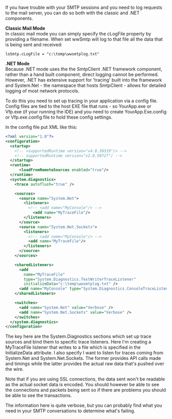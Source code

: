 ﻿If you have trouble with your SMTP sessions and you need to log requests to the mail server, you can do so both with the classic and .NET components.**Classic Mail Mode**  In classic mail mode you can simply specify the cLogFile property by providing a filename. When set wwSmtp will log to that file all the data that is being sent and received:```foxproloSmtp.cLogFile = "c:\temp\wwsmtplog.txt"```**.NET Mode**  Because .NET mode uses the the SmtpClient .NET framework component, rather than a hand built component, direct logging cannot be performed. However, .NET has extensive support for 'tracing' built into the framework and System.Net - the namespace that hosts SmtpClient - allows for detailed logging of most network protocols.To do this you need to set up tracing in your application via a config file. Config files are tied to the host EXE file that runs - so YourApp.exe or Vfp.exe (if your running the IDE) and you need to create YourApp.Exe.config or Vfp.exe.config file to hold these config settings.In the config file put XML like this:```xml<?xml version="1.0"?><configuration>  <startup>       <!-- <supportedRuntime version="v4.0.30319"/> -->    <!-- supportedRuntime version="v2.0.50727"/ -->      </startup>  <runtime>      <loadFromRemoteSources enabled="true"/>  </runtime>  <system.diagnostics>    <trace autoflush="true" />    <sources>      <source name="System.Net">        <listeners>          <!-- <add name="MyConsole"/> -->            <add name="MyTraceFile"/>        </listeners>      </source>      <source name="System.Net.Sockets">        <listeners>          <!-- <add name="MyConsole"/> -->          <add name="MyTraceFile"/>        </listeners>      </source>    </sources>    <sharedListeners>      <add        name="MyTraceFile"        type="System.Diagnostics.TextWriterTraceListener"        initializeData="c:\temp\wwsmtplog.txt" />      <add name="MyConsole" type="System.Diagnostics.ConsoleTraceListener" />    </sharedListeners>    <switches>      <add name="System.Net" value="Verbose" />      <add name="System.Net.Sockets" value="Verbose" />    </switches>  </system.diagnostics></configuration>```The key here are the System.Diagnostics sections which set up trace sources and bind them to specific trace listeners. Here I'm creating a MyTraceFile listener that writes to a file which is specified in the InitializeData attribute. I also specify I want to listen for traces coming from System.Net and System.Net.Sockets. The former provides API calls made and timings while the latter provides the actual raw data that's pushed over the wire.Note that if you are using SSL connections, the data sent won't be readable as the actual socket data is encoded. You should however be able to see the connections and packets being sent so if there are problems you should be able to see the transactions.The information here is quite verbose, but you can probably find what you need in your SMTP conversations to determine what's failing.